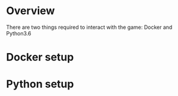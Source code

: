 # Overview

There are two things required to interact with the game: Docker and Python3.6

# Docker setup


# Python setup
